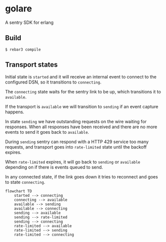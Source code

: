 golare
=====

A sentry SDK for erlang

Build
-----

    $ rebar3 compile

Transport states
-----

Initial state is `started` and it will receive an internal event to connect to the configured DSN, so it transitions to `connecting`. 

The `connecting` state waits for the sentry link to be up, which transitions it to `available`.

If the transport is `available` we will transition to `sending` if an event capture happens.

In state `sending` we have outstanding requests on the wire waiting for responses. When all responses have been
received and there are no more events to send it goes back to `available`.

During `sending` sentry can respond with a HTTP 429 service too many requests, and transport goes into `rate-limited`
state until the backoff expires.

When `rate-limited` expires, it will go back to `sending` or `available` depending on if there is events queued to send.

In any connected state, if the link goes down it tries to reconnect and goes to state `connecting`.

```mermaid
flowchart TD
    started --> connecting
    connecting --> available
    available --> sending
    available --> connecting
    sending --> available
    sending --> rate-limited
    sending --> connecting
    rate-limited --> available
    rate-limited --> sending
    rate-limited --> connecting
```

